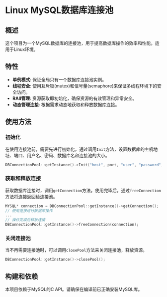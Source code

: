 # Linux MySQL数据库连接池

## 概述
​	这个项目为一个MySQL数据库的连接池，用于提高数据库操作的效率和性能。适用于Linux环境。

## 特性
- **单例模式**: 保证全局只有一个数据库连接池实例。
- **线程安全**: 使用互斥锁(mutex)和信号量(semaphore)来保证多线程环境下的安全访问。
- **RAII管理**: 资源获取即初始化，确保资源的有效管理和异常安全。
- **动态管理连接**: 根据需求动态地获取和释放数据库连接。

## 使用方法

### 初始化
在使用连接池前，需要先进行初始化。通过调用`Init`方法，设置数据库的主机地址、端口、用户名、密码、数据库名和连接池的大小。

```cpp
DBConnectionPool::getInstance()->Init("host", port, "user", "password", "dbName", connectionSize);
```

### 获取和释放连接
获取数据库连接时，调用`getConnection`方法。使用完毕后，通过`freeConnection`方法将连接返回给连接池。

```cpp
MYSQL* connection = DBConnectionPool::getInstance()->getConnection();
// 使用连接进行数据库操作
...
// 操作完成后释放连接
DBConnectionPool::getInstance()->freeConnection(connection);
```

### 关闭连接池
当不再需要连接池时，可以调用`closePool`方法来关闭连接池，释放资源。

```cpp
DBConnectionPool::getInstance()->closePool();
```

## 构建和依赖
本项目依赖于MySQL的C API。请确保在编译前已正确安装MySQL库。
